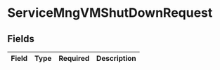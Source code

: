 # ServiceMngVMShutDownRequest


## Fields

| Field       | Type        | Required    | Description |
| ----------- | ----------- | ----------- | ----------- |